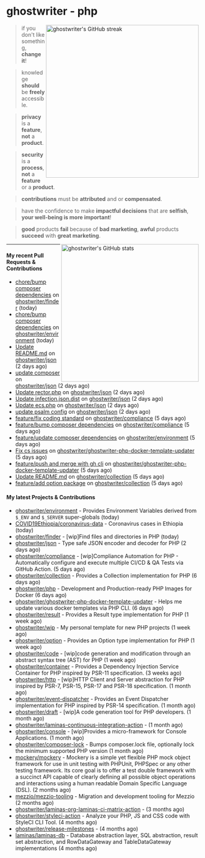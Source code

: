 # ghostwriter - php

<img alt="ghostwriter's GitHub streak" width="400px" align="right" src="https://github-readme-streak-stats.herokuapp.com/?cache_seconds=1800&user=ghostwriter">

> if you don't like something, **change it**!

> knowledge **should** be **freely** accessible.

> **privacy** is a **feature**, **not** a **product**.

> **security** is a **process**, **not** a **feature** or a **product**.

> **contributions** must be **attributed** and or **compensated**.

> have the confidence to make **impactful decisions** that are **selfish**, **your well-being is more important**!

> **good** products **fail** because of **bad marketing**, **awful** products **succeed** with **great marketing**.

<img alt="ghostwriter's GitHub stats" width="360px" align="right" src="https://github-readme-stats.vercel.app/api?cache_seconds=1800&username=ghostwriter&show_icons=true&count_private=true&hide_title=true&hide_rank=true&icon_color=333">

---

#### My recent Pull Requests & Contributions

- [chore/bump composer dependencies](https://github.com/ghostwriter/finder/pull/1) on [ghostwriter/finder](https://github.com/ghostwriter/finder) (today)
- [chore/bump composer dependencies](https://github.com/ghostwriter/environment/pull/7) on [ghostwriter/environment](https://github.com/ghostwriter/environment) (today)
- [Update README.md](https://github.com/ghostwriter/json/pull/7) on [ghostwriter/json](https://github.com/ghostwriter/json) (2 days ago)
- [update composer](https://github.com/ghostwriter/json/pull/6) on [ghostwriter/json](https://github.com/ghostwriter/json) (2 days ago)
- [Update rector.php](https://github.com/ghostwriter/json/pull/5) on [ghostwriter/json](https://github.com/ghostwriter/json) (2 days ago)
- [Update infection.json.dist](https://github.com/ghostwriter/json/pull/4) on [ghostwriter/json](https://github.com/ghostwriter/json) (2 days ago)
- [Update ecs.php](https://github.com/ghostwriter/json/pull/3) on [ghostwriter/json](https://github.com/ghostwriter/json) (2 days ago)
- [update psalm config](https://github.com/ghostwriter/json/pull/2) on [ghostwriter/json](https://github.com/ghostwriter/json) (2 days ago)
- [feature/fix coding standard](https://github.com/ghostwriter/compliance/pull/15) on [ghostwriter/compliance](https://github.com/ghostwriter/compliance) (5 days ago)
- [feature/bump composer dependencies](https://github.com/ghostwriter/compliance/pull/14) on [ghostwriter/compliance](https://github.com/ghostwriter/compliance) (5 days ago)
- [feature/update composer dependencies](https://github.com/ghostwriter/environment/pull/6) on [ghostwriter/environment](https://github.com/ghostwriter/environment) (5 days ago)
- [Fix cs issues](https://github.com/ghostwriter/ghostwriter-php-docker-template-updater/pull/4) on [ghostwriter/ghostwriter-php-docker-template-updater](https://github.com/ghostwriter/ghostwriter-php-docker-template-updater) (5 days ago)
- [feature/push and merge with gh cli](https://github.com/ghostwriter/ghostwriter-php-docker-template-updater/pull/3) on [ghostwriter/ghostwriter-php-docker-template-updater](https://github.com/ghostwriter/ghostwriter-php-docker-template-updater) (5 days ago)
- [Update README.md](https://github.com/ghostwriter/collection/pull/4) on [ghostwriter/collection](https://github.com/ghostwriter/collection) (5 days ago)
- [feature/add option package](https://github.com/ghostwriter/collection/pull/3) on [ghostwriter/collection](https://github.com/ghostwriter/collection) (5 days ago)

#### My latest Projects & Contributions

- [ghostwriter/environment](https://github.com/ghostwriter/environment) - Provides Environment Variables derived from `$_ENV` and `$_SERVER` super-globals (today)
- [COVID19Ethiopia/coronavirus-data](https://github.com/COVID19Ethiopia/coronavirus-data) - Coronavirus cases in Ethiopia (today)
- [ghostwriter/finder](https://github.com/ghostwriter/finder) - [wip]Find files and directories in PHP (today)
- [ghostwriter/json](https://github.com/ghostwriter/json) - Type safe JSON encoder and decoder for PHP (2 days ago)
- [ghostwriter/compliance](https://github.com/ghostwriter/compliance) - [wip]Compliance Automation for PHP - Automatically configure and execute multiple CI/CD &amp; QA Tests via GitHub Action. (5 days ago)
- [ghostwriter/collection](https://github.com/ghostwriter/collection) - Provides a Collection implementation for PHP (6 days ago)
- [ghostwriter/php](https://github.com/ghostwriter/php) - Development and Production-ready PHP Images for Docker (6 days ago)
- [ghostwriter/ghostwriter-php-docker-template-updater](https://github.com/ghostwriter/ghostwriter-php-docker-template-updater) - Helps me update various docker templates via PHP CLI. (6 days ago)
- [ghostwriter/result](https://github.com/ghostwriter/result) - Provides a Result type implementation for PHP (1 week ago)
- [ghostwriter/wip](https://github.com/ghostwriter/wip) - My personal template for new PHP projects (1 week ago)
- [ghostwriter/option](https://github.com/ghostwriter/option) - Provides an Option type implementation for PHP (1 week ago)
- [ghostwriter/code](https://github.com/ghostwriter/code) - [wip]code generation and modification through an abstract syntax tree (AST) for PHP (1 week ago)
- [ghostwriter/container](https://github.com/ghostwriter/container) - Provides a Dependency Injection Service Container for PHP inspired by PSR-11 specification. (3 weeks ago)
- [ghostwriter/http](https://github.com/ghostwriter/http) - [wip]HTTP Client and Server abstraction for PHP inspired by PSR-7, PSR-15, PSR-17 and PSR-18 specification. (1 month ago)
- [ghostwriter/event-dispatcher](https://github.com/ghostwriter/event-dispatcher) - Provides an Event Dispatcher implementation for PHP inspired by PSR-14 specification. (1 month ago)
- [ghostwriter/draft](https://github.com/ghostwriter/draft) - [wip]A code generation tool for PHP developers. (1 month ago)
- [ghostwriter/laminas-continuous-integration-action](https://github.com/ghostwriter/laminas-continuous-integration-action) -  (1 month ago)
- [ghostwriter/console](https://github.com/ghostwriter/console) - [wip]Provides a micro-framework for Console Applications. (1 month ago)
- [ghostwriter/composer-lock](https://github.com/ghostwriter/composer-lock) - Bumps composer.lock file, optionally lock the minimum supported PHP version (1 month ago)
- [mockery/mockery](https://github.com/mockery/mockery) - Mockery is a simple yet flexible PHP mock object framework for use in unit testing with PHPUnit, PHPSpec or any other testing framework. Its core goal is to offer a test double framework with a succinct API capable of clearly defining all possible object operations and interactions using a human readable Domain Specific Language (DSL). (2 months ago)
- [mezzio/mezzio-tooling](https://github.com/mezzio/mezzio-tooling) - Migration and development tooling for Mezzio (2 months ago)
- [ghostwriter/laminas-org-laminas-ci-matrix-action](https://github.com/ghostwriter/laminas-org-laminas-ci-matrix-action) -  (3 months ago)
- [ghostwriter/styleci-action](https://github.com/ghostwriter/styleci-action) - Analyze your PHP, JS and CSS code with StyleCI CLI Tool. (4 months ago)
- [ghostwriter/release-milestones](https://github.com/ghostwriter/release-milestones) -  (4 months ago)
- [laminas/laminas-db](https://github.com/laminas/laminas-db) - Database abstraction layer, SQL abstraction, result set abstraction, and RowDataGateway and TableDataGateway implementations (4 months ago)
